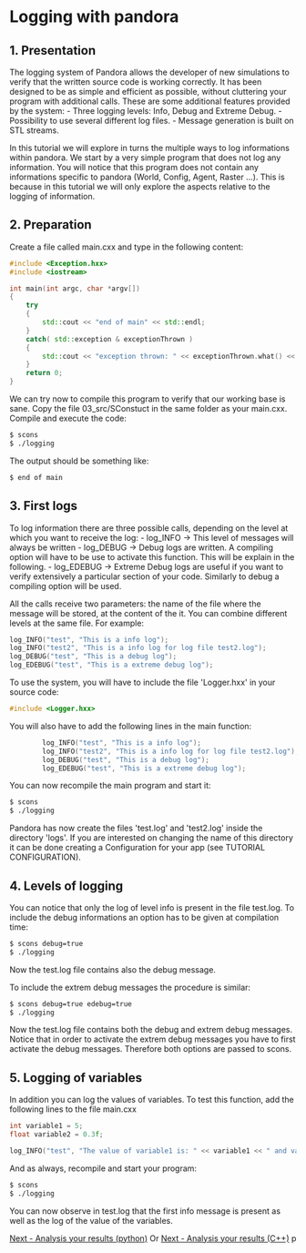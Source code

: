 # Logging with pandora

## 1. Presentation  
The logging system of Pandora allows the developer of new simulations to verify that the written source code is working correctly. It has been designed to be as simple and efficient as possible, without cluttering your program with additional calls.
These are some additional features provided by the system:
	- Three logging levels: Info, Debug and Extreme Debug.
	- Possibility to use several different log files.
	- Message generation is built on STL streams.

In this tutorial we will explore in turns the multiple ways to log informations within pandora. We start by a very simple program that does not log any information. You will notice that this program does not contain any informations specific to pandora (World, Config, Agent, Raster ...). This is because in this tutorial we will only explore the aspects relative to the logging of information. 

## 2. Preparation  
Create a file called main.cxx and type in the following content:

```cpp
#include <Exception.hxx>
#include <iostream>

int main(int argc, char *argv[])
{
	try
	{
		std::cout << "end of main" << std::endl;
	}
	catch( std::exception & exceptionThrown )
	{
		std::cout << "exception thrown: " << exceptionThrown.what() << std::endl;
	}
	return 0;
}
```

We can try now to compile this program to verify that our working base is sane. 
Copy the file 03_src/SConstuct in the same folder as your main.cxx.
Compile and execute the code:
```bash
$ scons
$ ./logging
```

The output should be something like:
```bash
$ end of main
```

## 3. First logs  
To log information there are three possible calls, depending on the level at which you want to receive the log:
	- log_INFO -> This level of messages will always be written
	- log_DEBUG -> Debug logs are written. A compiling option will have to be use to activate this function. This will be explain in the following.
	- log_EDEBUG -> Extreme Debug logs are useful if you want to verify extensively a particular section of your code. Similarly to debug a compiling option will be used.

All the calls receive two parameters: the name of the file where the message will be stored, at the content of the it. You can combine different levels at the same file. For example:

```cpp
log_INFO("test", "This is a info log");
log_INFO("test2", "This is a info log for log file test2.log");
log_DEBUG("test", "This is a debug log");
log_EDEBUG("test", "This is a extreme debug log");
```

To use the system, you will have to include the file 'Logger.hxx' in your source code:

```cpp
#include <Logger.hxx>
```

You will also have to add the following lines in the main function:

```cpp
		log_INFO("test", "This is a info log");
		log_INFO("test2", "This is a info log for log file test2.log");
		log_DEBUG("test", "This is a debug log");		
		log_EDEBUG("test", "This is a extreme debug log");
```

You can now recompile the main program and start it:
```bash
$ scons
$ ./logging
```

Pandora has now create the files 'test.log' and 'test2.log' inside the directory 'logs'. If you are interested on changing the name of this directory it can be done creating a Configuration for your app (see TUTORIAL CONFIGURATION).


## 4. Levels of logging  
You can notice that only the log of level info is present in the file test.log. To include the debug informations an option has to be given at compilation time:
```bash
$ scons debug=true
$ ./logging
```

Now the test.log file contains also the debug message.

To include the extrem debug messages the procedure is similar:
```bash
$ scons debug=true edebug=true
$ ./logging
```

Now the test.log file contains both the debug and extrem debug messages. Notice that in order to activate the extrem debug messages you have to first activate the debug messages. Therefore both options are passed to scons.


## 5. Logging of variables  
In addition you can log the values of variables. To test this function, add the following lines to the file main.cxx

```cpp
int variable1 = 5;
float variable2 = 0.3f;

log_INFO("test", "The value of variable1 is: " << variable1 << " and variable2: " << variable2);
```

And as always, recompile and start your program:
```bash
$ scons
$ ./logging
```

You can now observe in test.log that the first info message is present as well as the log of the value of the variables.

[Next - Analysis your results (python)](04_pyanalysis.md)
Or [Next - Analysis your results (C++)](05_analysis.md)
p
